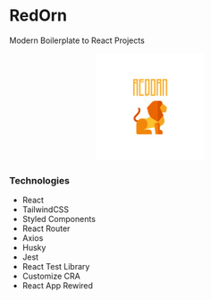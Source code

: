 # RedOrn

Modern Boilerplate to React Projects

<p align="center">
  <a href="https://github.com/tautorntech/redorn" rel="noopener" target="_blank">
  <img src="./logo.jpg" alt="RedOrn logo"></a>
</p>


### Technologies

* React
* TailwindCSS
* Styled Components
* React Router
* Axios
* Husky
* Jest
* React Test Library
* Customize CRA
* React App Rewired
